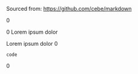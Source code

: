 Sourced from: https://github.com/cebe/markdown

0

0
Lorem ipsum dolor

Lorem ipsum dolor
0

    code
0

